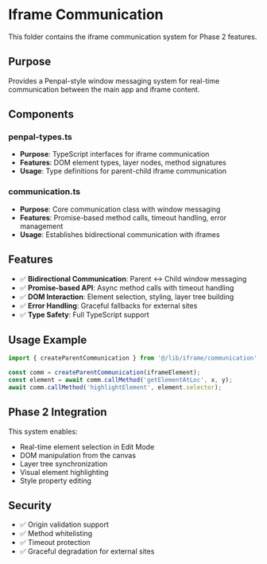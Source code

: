 # Iframe Communication

This folder contains the iframe communication system for Phase 2 features.

## Purpose

Provides a Penpal-style window messaging system for real-time communication between the main app and iframe content.

## Components

### penpal-types.ts
- **Purpose**: TypeScript interfaces for iframe communication
- **Features**: DOM element types, layer nodes, method signatures
- **Usage**: Type definitions for parent-child iframe communication

### communication.ts
- **Purpose**: Core communication class with window messaging
- **Features**: Promise-based method calls, timeout handling, error management
- **Usage**: Establishes bidirectional communication with iframes

## Features

- ✅ **Bidirectional Communication**: Parent ↔ Child window messaging
- ✅ **Promise-based API**: Async method calls with timeout handling
- ✅ **DOM Interaction**: Element selection, styling, layer tree building
- ✅ **Error Handling**: Graceful fallbacks for external sites
- ✅ **Type Safety**: Full TypeScript support

## Usage Example

```typescript
import { createParentCommunication } from '@/lib/iframe/communication';

const comm = createParentCommunication(iframeElement);
const element = await comm.callMethod('getElementAtLoc', x, y);
await comm.callMethod('highlightElement', element.selector);
```

## Phase 2 Integration

This system enables:
- Real-time element selection in Edit Mode
- DOM manipulation from the canvas
- Layer tree synchronization
- Visual element highlighting
- Style property editing

## Security

- ✅ Origin validation support
- ✅ Method whitelisting
- ✅ Timeout protection
- ✅ Graceful degradation for external sites
